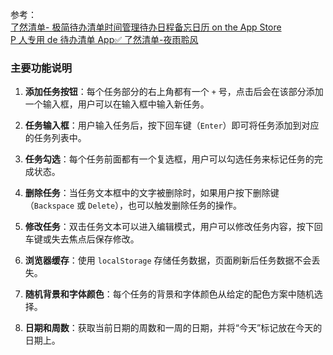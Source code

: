 参考：  
[了然清单- 极简待办清单时间管理待办日程备忘日历 on the App Store](https://apps.apple.com/cn/app/%E4%BA%86%E7%84%B6%E6%B8%85%E5%8D%95-%E6%9E%81%E7%AE%80%E5%BE%85%E5%8A%9E%E6%B8%85%E5%8D%95%E6%97%B6%E9%97%B4%E7%AE%A1%E7%90%86%E5%BE%85%E5%8A%9E%E6%97%A5%E7%A8%8B%E5%A4%87%E5%BF%98%E6%97%A5%E5%8E%86/id6474304009?l=en-GB)  
[P 人专用 de 待办清单 App✅ 了然清单-夜雨聆风](https://www.yeyulingfeng.com/18700.html)

### 主要功能说明

1. **添加任务按钮**：每个任务部分的右上角都有一个 `+` 号，点击后会在该部分添加一个输入框，用户可以在输入框中输入新任务。

2. **任务输入框**：用户输入任务后，按下回车键（`Enter`）即可将任务添加到对应的任务列表中。

3. **任务勾选**：每个任务前面都有一个复选框，用户可以勾选任务来标记任务的完成状态。

4. **删除任务**：当任务文本框中的文字被删除时，如果用户按下删除键（`Backspace` 或 `Delete`），也可以触发删除任务的操作。

5. **修改任务**：双击任务文本可以进入编辑模式，用户可以修改任务内容，按下回车键或失去焦点后保存修改。

6. **浏览器缓存**：使用 `localStorage` 存储任务数据，页面刷新后任务数据不会丢失。

7. **随机背景和字体颜色**：每个任务的背景和字体颜色从给定的配色方案中随机选择。

8. **日期和周数**：获取当前日期的周数和一周的日期，并将“今天”标记放在今天的日期上。
